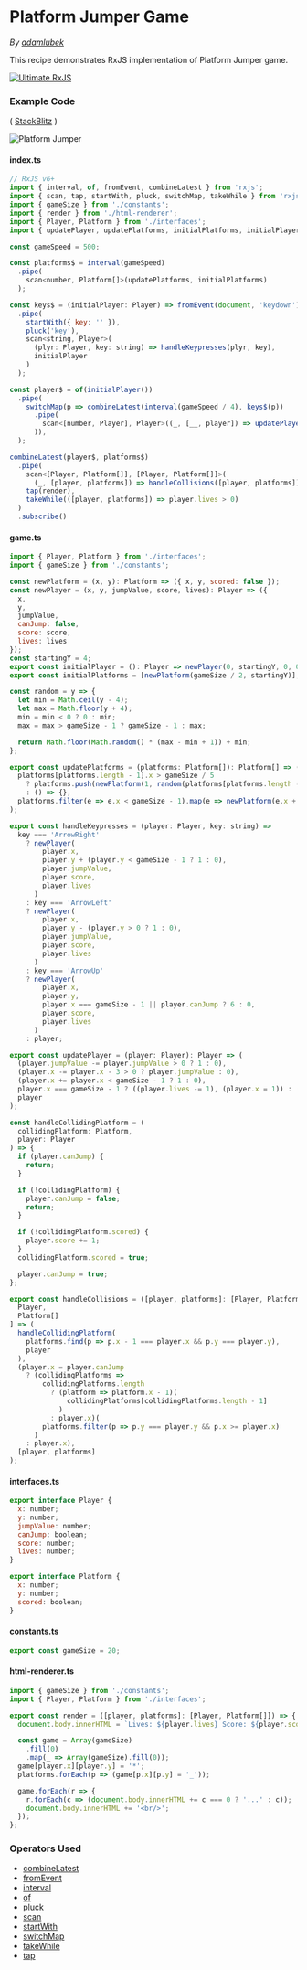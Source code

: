# Platform Jumper Game

_By [adamlubek](https://github.com/adamlubek)_

This recipe demonstrates RxJS implementation of Platform Jumper game.

[![Ultimate RxJS](https://ultimatecourses.com/static/banners/banner-rxjs.svg 'Ultimate RxJS')](https://ultimatecourses.com/courses/rxjs?ref=4)

### Example Code

( [StackBlitz](https://stackblitz.com/edit/rxjs-platform-jumper?file=index.ts) )

![Platform Jumper](https://drive.google.com/uc?export=view&id=1poxaFwTtypxoTzOU13KcvE5fIcnzXog-)

#### index.ts

```js
// RxJS v6+
import { interval, of, fromEvent, combineLatest } from 'rxjs';
import { scan, tap, startWith, pluck, switchMap, takeWhile } from 'rxjs/operators';
import { gameSize } from './constants';
import { render } from './html-renderer';
import { Player, Platform } from './interfaces';
import { updatePlayer, updatePlatforms, initialPlatforms, initialPlayer, handleCollisions, handleKeypresses } from './game';

const gameSpeed = 500;

const platforms$ = interval(gameSpeed)
  .pipe(
    scan<number, Platform[]>(updatePlatforms, initialPlatforms)
  );

const keys$ = (initialPlayer: Player) => fromEvent(document, 'keydown')
  .pipe(
    startWith({ key: '' }),
    pluck('key'),
    scan<string, Player>(
      (plyr: Player, key: string) => handleKeypresses(plyr, key),
      initialPlayer
    )
  );

const player$ = of(initialPlayer())
  .pipe(
    switchMap(p => combineLatest(interval(gameSpeed / 4), keys$(p))
      .pipe(
        scan<[number, Player], Player>((_, [__, player]) => updatePlayer(player))
      )),
  );

combineLatest(player$, platforms$)
  .pipe(
    scan<[Player, Platform[]], [Player, Platform[]]>(
      (_, [player, platforms]) => handleCollisions([player, platforms])),
    tap(render),
    takeWhile(([player, platforms]) => player.lives > 0)
  )
  .subscribe()
```

#### game.ts

```js
import { Player, Platform } from './interfaces';
import { gameSize } from './constants';

const newPlatform = (x, y): Platform => ({ x, y, scored: false });
const newPlayer = (x, y, jumpValue, score, lives): Player => ({
  x,
  y,
  jumpValue,
  canJump: false,
  score: score,
  lives: lives
});
const startingY = 4;
export const initialPlayer = (): Player => newPlayer(0, startingY, 0, 0, 3);
export const initialPlatforms = [newPlatform(gameSize / 2, startingY)];

const random = y => {
  let min = Math.ceil(y - 4);
  let max = Math.floor(y + 4);
  min = min < 0 ? 0 : min;
  max = max > gameSize - 1 ? gameSize - 1 : max;

  return Math.floor(Math.random() * (max - min + 1)) + min;
};

export const updatePlatforms = (platforms: Platform[]): Platform[] => (
  platforms[platforms.length - 1].x > gameSize / 5
    ? platforms.push(newPlatform(1, random(platforms[platforms.length - 1].y)))
    : () => {},
  platforms.filter(e => e.x < gameSize - 1).map(e => newPlatform(e.x + 1, e.y))
);

export const handleKeypresses = (player: Player, key: string) =>
  key === 'ArrowRight'
    ? newPlayer(
        player.x,
        player.y + (player.y < gameSize - 1 ? 1 : 0),
        player.jumpValue,
        player.score,
        player.lives
      )
    : key === 'ArrowLeft'
    ? newPlayer(
        player.x,
        player.y - (player.y > 0 ? 1 : 0),
        player.jumpValue,
        player.score,
        player.lives
      )
    : key === 'ArrowUp'
    ? newPlayer(
        player.x,
        player.y,
        player.x === gameSize - 1 || player.canJump ? 6 : 0,
        player.score,
        player.lives
      )
    : player;

export const updatePlayer = (player: Player): Player => (
  (player.jumpValue -= player.jumpValue > 0 ? 1 : 0),
  (player.x -= player.x - 3 > 0 ? player.jumpValue : 0),
  (player.x += player.x < gameSize - 1 ? 1 : 0),
  player.x === gameSize - 1 ? ((player.lives -= 1), (player.x = 1)) : () => {},
  player
);

const handleCollidingPlatform = (
  collidingPlatform: Platform,
  player: Player
) => {
  if (player.canJump) {
    return;
  }

  if (!collidingPlatform) {
    player.canJump = false;
    return;
  }

  if (!collidingPlatform.scored) {
    player.score += 1;
  }
  collidingPlatform.scored = true;

  player.canJump = true;
};

export const handleCollisions = ([player, platforms]: [Player, Platform[]]): [
  Player,
  Platform[]
] => (
  handleCollidingPlatform(
    platforms.find(p => p.x - 1 === player.x && p.y === player.y),
    player
  ),
  (player.x = player.canJump
    ? (collidingPlatforms =>
        collidingPlatforms.length
          ? (platform => platform.x - 1)(
              collidingPlatforms[collidingPlatforms.length - 1]
            )
          : player.x)(
        platforms.filter(p => p.y === player.y && p.x >= player.x)
      )
    : player.x),
  [player, platforms]
);
```

#### interfaces.ts

```js
export interface Player {
  x: number;
  y: number;
  jumpValue: number;
  canJump: boolean;
  score: number;
  lives: number;
}

export interface Platform {
  x: number;
  y: number;
  scored: boolean;
}
```

#### constants.ts

```js
export const gameSize = 20;
```

#### html-renderer.ts

```js
import { gameSize } from './constants';
import { Player, Platform } from './interfaces';

export const render = ([player, platforms]: [Player, Platform[]]) => {
  document.body.innerHTML = `Lives: ${player.lives} Score: ${player.score} </br>`;

  const game = Array(gameSize)
    .fill(0)
    .map(_ => Array(gameSize).fill(0));
  game[player.x][player.y] = '*';
  platforms.forEach(p => (game[p.x][p.y] = '_'));

  game.forEach(r => {
    r.forEach(c => (document.body.innerHTML += c === 0 ? '...' : c));
    document.body.innerHTML += '<br/>';
  });
};
```

### Operators Used

- [combineLatest](../operators/combination/combinelatest.md)
- [fromEvent](../operators/creation/fromevent.md)
- [interval](../operators/creation/interval.md)
- [of](../operators/creation/of.md)
- [pluck](../operators/transformation/pluck.md)
- [scan](../operators/transformation/scan.md)
- [startWith](../operators/combination/startwith.md)
- [switchMap](../operators/transformation/switchmap.md)
- [takeWhile](../operators/filtering/takewhile.md)
- [tap](../operators/utility/do.md)
